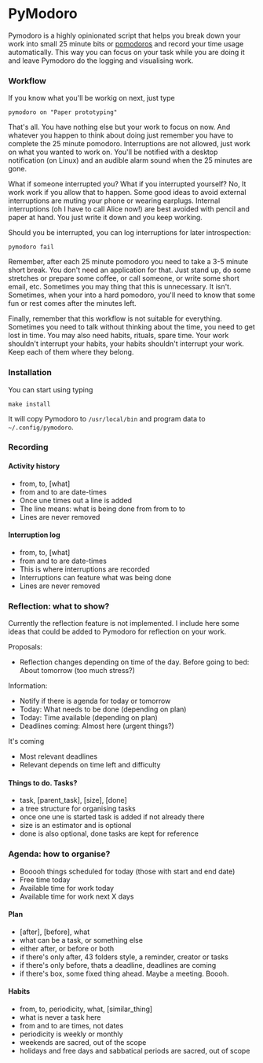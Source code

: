 PyModoro
========

Pymodoro is a highly opinionated script that helps you break down your work into small 25 minute bits or [pomodoros](http://pomodorotechnique.com/) and record your time usage automatically. This way you can focus on your task while you are doing it and leave Pymodoro do the logging and visualising work.

### Workflow

If you know what you'll be workig on next, just type

    pymodoro on "Paper prototyping"

That's all. You have nothing else but your work to focus on now. And whatever you happen to think about doing just remember you have to complete the 25 minute pomodoro. Interruptions are not allowed, just work on what you wanted to work on. You'll be notified with a desktop notification (on Linux) and an audible alarm sound when the 25 minutes are gone.

What if someone interrupted you? What if you interrupted yourself? No, It work work if you allow that to happen. Some good ideas to avoid external interruptions are muting your phone or wearing earplugs. Internal interruptions (oh I have to call Alice now!) are best avoided with pencil and paper at hand. You just write it down and you keep working.

Should you be interrupted, you can log interruptions for later introspection:

    pymodoro fail

Remember, after each 25 minute pomodoro you need to take a 3-5 minute short break. You don't need an application for that. Just stand up, do some stretches or prepare some coffee, or call someone, or write some short email, etc. Sometimes you may thing that this is unnecessary. It isn't. Sometimes, when your into a hard pomodoro, you'll need to know that some fun or rest comes after the minutes left.

Finally, remember that this workflow is not suitable for everything. Sometimes you need to talk without thinking about the time, you need to get lost in time. You may also need habits, rituals, spare time. Your work shouldn't interrupt your habits, your habits shouldn't interrupt your work. Keep each of them where they belong.


### Installation

You can start using typing

    make install

It will copy Pymodoro to `/usr/local/bin` and program data to `~/.config/pymodoro`. 


### Recording



#### Activity history

* from, to, [what]
* from and to are date-times
* Once une times out a line is added
* The line means: what is being done from from to to
* Lines are never removed


#### Interruption log

* from, to, [what]
* from and to are date-times
* This is where interruptions are recorded
* Interruptions can feature what was being done
* Lines are never removed


### Reflection: what to show?

Currently the reflection feature is not implemented. I include here some ideas that could be added to Pymodoro for reflection on your work.

Proposals:
* Reflection changes depending on time of the day. Before going to bed: About tomorrow (too much stress?)

Information:
* Notify if there is agenda for today or tomorrow
* Today: What needs to be done (depending on plan)
* Today: Time available (depending on plan)
* Deadlines coming: Almost here (urgent things?)

It's coming
* Most relevant deadlines
* Relevant depends on time left and difficulty

#### Things to do. Tasks?

* task, [parent_task], [size], [done]
* a tree structure for organising tasks
* once one une is started task is added if not already there
* size is an estimator and is optional
* done is also optional, done tasks are kept for reference



### Agenda: how to organise?

* Booooh things scheduled for today (those with start and end date)
* Free time today
* Available time for work today
* Available time for work next X days


#### Plan

* [after], [before], what
* what can be a task, or something else
* either after, or before or both
* if there's only after, 43 folders style, a reminder, creator or tasks
* if there's only before, thats a deadline, deadlines are coming
* if there's box, some fixed thing ahead. Maybe a meeting. Boooh.


#### Habits

* from, to, periodicity, what, [similar_thing]
* what is never a task here
* from and to are times, not dates
* periodicity is weekly or monthly
* weekends are sacred, out of the scope
* holidays and free days and sabbatical periods are sacred, out of scope

